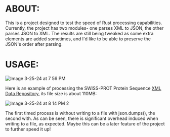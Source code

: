 ABOUT:
=======


This is a project designed to test the speed of Rust processing capabilities. Currently, the project has two modules- one parses XML to JSON, the other parses JSON to XML. The results are still being tweaked as some extra elements are added sometimes, and I'd like to be able to preserve the JSON's order after parsing.




USAGE:
=======



![Image 3-25-24 at 7 56 PM](https://github.com/nightgla55/rxml/assets/38857821/94a633c8-58a9-47c4-bef2-479b56fa5f7d)


Here is an example of processing the SWISS-PROT Protein Sequence [XML Data Repository](https://aiweb.cs.washington.edu/research/projects/xmltk/xmldata/www/repository.html#SwissProt), its file size is about 110MB:


![Image 3-25-24 at 8 14 PM 2](https://github.com/nightgla55/rxml/assets/38857821/6bbcdd20-2d07-4c0e-91ab-62793d9ae9cd)


The first timed process is without writing to a file with json.dumps(), the second with. As can be seen, there is significant overhead induced when writing to a file, as expected. Maybe this can be a later feature of the project to further speed it up!
